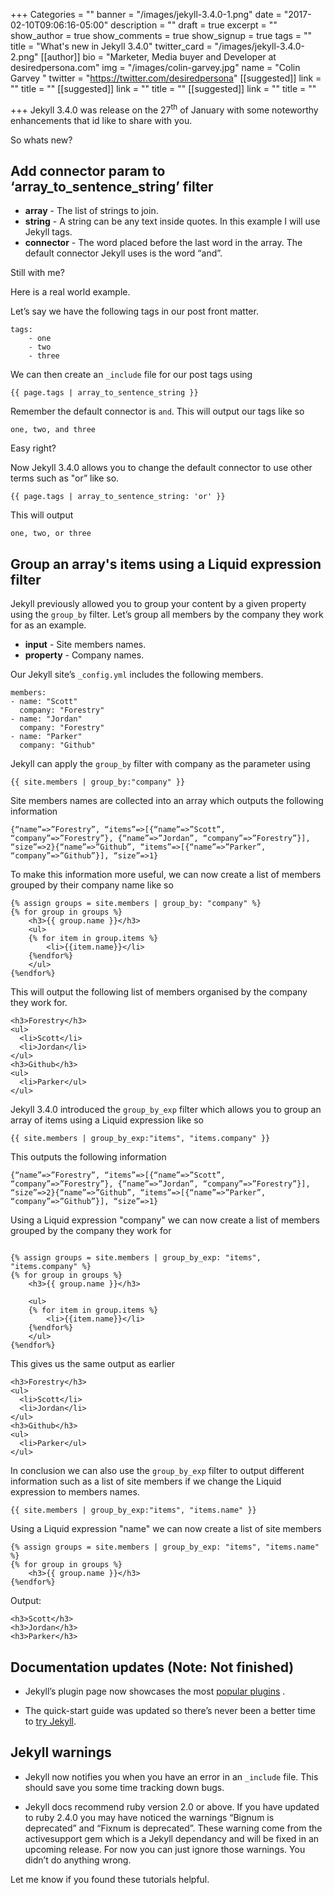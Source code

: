 +++
Categories = ""
banner = "/images/jekyll-3.4.0-1.png"
date = "2017-02-10T09:06:16-05:00"
description = ""
draft = true
excerpt = ""
show_author = true
show_comments = true
show_signup = true
tags = ""
title = "What's new in Jekyll 3.4.0"
twitter_card = "/images/jekyll-3.4.0-2.png"
[[author]]
bio = "Marketer, Media buyer and Developer at desiredpersona.com"
img = "/images/colin-garvey.jpg"
name = "Colin Garvey "
twitter = "https://twitter.com/desiredpersona"
[[suggested]]
link = ""
title = ""
[[suggested]]
link = ""
title = ""
[[suggested]]
link = ""
title = ""

+++
Jekyll 3.4.0 was release on the 27<sup>th</sup> of January with some noteworthy enhancements that id like to share with you.

So whats new?

## Add connector param to ‘array_to_sentence_string’ filter

*   **array** - The list of strings to join.
*   **string** - A string can be any text inside quotes. In this example I will use Jekyll tags.
*   **connector** - The word placed before the last word in the array. The default connector Jekyll uses is the word “and”.

Still with me?

Here is a real world example.

Let’s say we have the following tags in our post front matter.

```
tags:
	- one
	- two
	- three
```

We can then create an `_include` file for our post tags using

```
{{ page.tags | array_to_sentence_string }}
```

Remember the default connector is `and`. This will output our tags like so

```
one, two, and three
```

Easy right?

Now Jekyll 3.4.0 allows you to change the default connector to use other terms such as "or” like so.

```
{{ page.tags | array_to_sentence_string: 'or' }}
```

This will output

```
one, two, or three
```

## Group an array's items using a Liquid expression filter

Jekyll previously allowed you to group your content by a given property using the `group_by` filter. Let’s group all members by the company they work for as an example.

*   **input** - Site members names.
*   **property** - Company names.

Our Jekyll site’s `_config.yml` includes the following members.

```
members:
- name: "Scott"
  company: "Forestry"
- name: "Jordan"
  company: "Forestry"
- name: "Parker"
  company: "Github"
```

Jekyll can apply the `group_by` filter with company as the parameter using

```
{{ site.members | group_by:"company" }}
```

Site members names are collected into an array which outputs the following information

```
{“name”=>”Forestry”, “items”=>[{“name”=>”Scott”, “company”=>”Forestry”}, {“name”=>”Jordan”, “company”=>”Forestry”}], “size”=>2}{“name”=>”Github”, “items”=>[{“name”=>”Parker”, “company”=>”Github”}], “size”=>1}
```

To make this information more useful, we can now create a list of members grouped by their company name like so

```
{% assign groups = site.members | group_by: "company" %}
{% for group in groups %}
    <h3>{{ group.name }}</h3>
    <ul>
    {% for item in group.items %}
        <li>{{item.name}}</li>
    {%endfor%}
    </ul>
{%endfor%}
```

This will output the following list of members organised by the company they work for.

```
<h3>Forestry</h3>
<ul>
  <li>Scott</li>
  <li>Jordan</li>
</ul>
<h3>Github</h3>
<ul>
  <li>Parker</ul>
</ul>
```

Jekyll 3.4.0 introduced the `group_by_exp` filter which allows you to group an array of items using a Liquid expression like so

```
{{ site.members | group_by_exp:"items", "items.company" }}
```

This outputs the following information

```
{“name”=>”Forestry”, “items”=>[{“name”=>”Scott”, “company”=>”Forestry”}, {“name”=>”Jordan”, “company”=>”Forestry”}], “size”=>2}{“name”=>”Github”, “items”=>[{“name”=>”Parker”, “company”=>”Github”}], “size”=>1}
```

Using a Liquid expression "company" we can now create a list of members grouped by the company they work for

```

{% assign groups = site.members | group_by_exp: "items", "items.company" %}
{% for group in groups %}
    <h3>{{ group.name }}</h3>

    <ul>
    {% for item in group.items %}
        <li>{{item.name}}</li>
    {%endfor%}
    </ul>
{%endfor%}
```

This gives us the same output as earlier

```
<h3>Forestry</h3>
<ul>
  <li>Scott</li>
  <li>Jordan</li>
</ul>
<h3>Github</h3>
<ul>
  <li>Parker</ul>
</ul>
```

In conclusion we can also use the `group_by_exp` filter to output different information such as a list of site members if we change the Liquid expression to members names.
```
{{ site.members | group_by_exp:"items", "items.name" }}
```

Using a Liquid expression "name" we can now create a list of site members
```
{% assign groups = site.members | group_by_exp: "items", "items.name" %}
{% for group in groups %}
    <h3>{{ group.name }}</h3>
{%endfor%}
```

Output:
```
<h3>Scott</h3>
<h3>Jordan</h3>
<h3>Parker</h3>
```

## Documentation updates (Note: Not finished)

*   Jekyll’s plugin page now showcases the most [popular plugins](http://jekyllrb.com/docs/plugins/#available-plugins/) .

*   The quick-start guide was updated so there’s never been a better time to [try Jekyll](https://jekyllrb.com/).

## Jekyll warnings

*   Jekyll now notifies you when you have an error in an `_include` file. This should save you some time tracking down bugs.

*   Jekyll docs recommend ruby version 2.0 or above. If you have updated to ruby 2.4.0 you may have noticed the warnings “Bignum is deprecated” and “Fixnum is deprecated”. These warning come from the activesupport gem which is a Jekyll dependancy and will be fixed in an upcoming release. For now you can just ignore those warnings. You didn’t do anything wrong.

Let me know if you found these tutorials helpful.